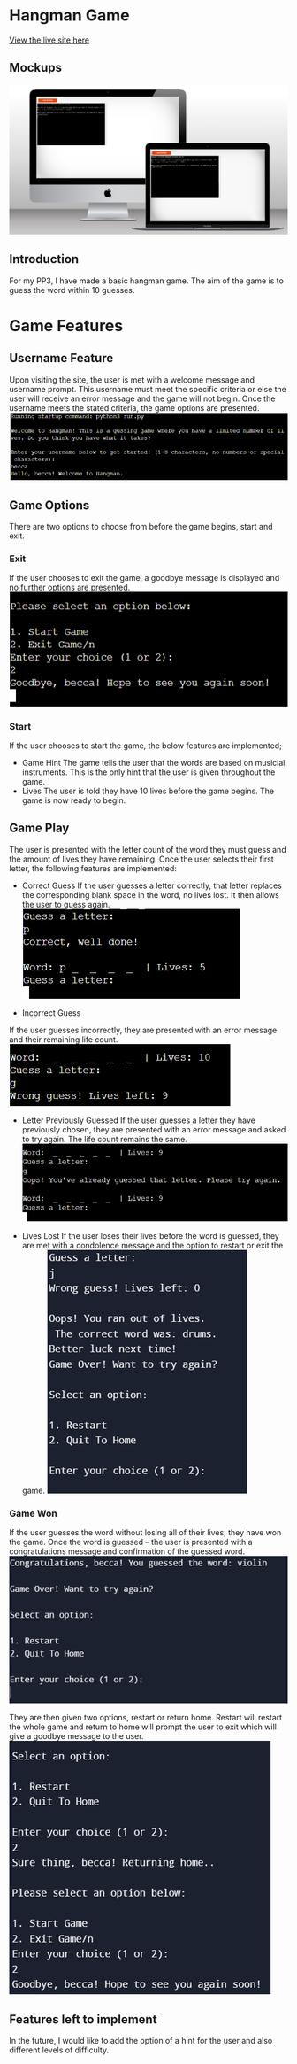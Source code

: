 # Hangman Game
[View the live site here]( https://hangman-game-pp3-deb9aac8daff.herokuapp.com/)

## Mockups
![desktop-mockup](assets/images/mockup.png)
## Introduction
For my PP3, I have made a basic hangman game. The aim of the game is to guess the word within 10 guesses. 
# Game Features
## Username Feature
Upon visiting the site, the user is met with a welcome message and username prompt. This username must meet the specific criteria or else the user will receive an error message and the game will not begin. Once the username meets the stated criteria, the game options are presented. 
![intro](assets/images/username.png)

## Game Options
There are two options to choose from before the game begins, start and exit. 
### Exit 
If the user chooses to exit the game, a goodbye message is displayed and no further options are presented. 
![end-game](assets/images/end-game.png)
### Start 
If the user chooses to start the game, the below features are implemented; 
-	Game Hint 
The game tells the user that the words are based on musicial instruments. This is the only hint that the user is given throughout the game. 
-	Lives 
The user is told they have 10 lives before the game begins. 
The game is now ready to begin. 
## Game Play 
The user is presented with the letter count of the word they must guess and the amount of lives they have remaining. Once the user selects their first letter, the following features are implemented: 
-	Correct Guess 
If the user guesses a letter correctly, that letter replaces the corresponding blank space in the word, no lives lost. It then allows the user to guess again. 
![correct](assets/images/correct.png)

-	Incorrect Guess 

If the user guesses incorrectly, they are presented with an error message and their remaining life count. 
![incorrect](assets/images/incorrect.png)


-	Letter Previously Guessed 
If the user guesses a letter they have previously chosen, they are presented with an error message and asked to try again. The life count remains the same. 
![guessed](assets/images/guessed.png)


-	Lives Lost 
If the user loses their lives before the word is guessed, they are met with a condolence message and the option to restart or exit the game.
![lost-lives](assets/images/lost-lives.png)


### Game Won 
If the user guesses the word without losing all of their lives, they have won the game. 
Once the word is guessed – the user is presented with a congratulations message and confirmation of the guessed word. 
![won](assets/images/won.png)

They are then given two options, restart or return home. Restart will restart the whole game and return to home will prompt the user to exit which will give a goodbye message to the user. 
![end-options](assets/images/end-options.png)

## Features left to implement 
In the future, I would like to add the option of a hint for the user and also different levels of difficulty. 

